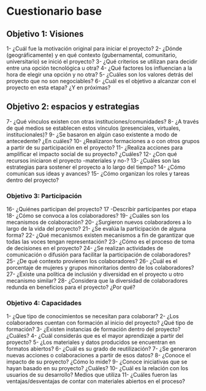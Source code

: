 # Cuestionario base

## Objetivo 1: Visiones

1- ¿Cuál fue la motivación original para iniciar el proyecto?
2- ¿Dónde (geográficamente) y en qué contexto (gubernamental, comunitario, universitario) se inició el proyecto?
3- ¿Qué criterios se utilizan para decidir entre una opción tecnológica u otra?
4- ¿Qué factores los influencian a la hora de elegir una opción y no otra?
5- ¿Cuáles son los valores detrás del proyecto que no son negociables?
6- ¿Cuál es el objetivo a alcanzar con el proyecto en esta etapa? ¿Y en próximas?


## Objetivo 2: espacios y estrategias

7- ¿Qué vínculos existen con otras instituciones/comunidades?
8- ¿A través de qué medios se establecen estos vínculos (presenciales, virtuales, institucionales)?
9- ¿Se basaron en algún caso existente a modo de antecedente? ¿En cuáles?
10- ¿Realizaron formaciones a o con otros grupos a partir de su participación en el proyecto?
11- ¿Realiza acciones para amplificar el impacto social de su proyecto? ¿Cuáles?
12- ¿Con qué recursos iniciaron el proyecto -materiales y no-?
13- ¿Cuáles son las estrategias para sostener el proyecto a lo largo del tiempo?
14- ¿Cómo comunican sus ideas y avances?
15- ¿Cómo organizan los roles y tareas dentro del proyecto?

### Objetivo 3: Participación

16- ¿Quiénes participan del proyecto?
17 -Describir participantes por etapa
18- ¿Cómo se convoca a los colaboradores?
19- ¿Cuáles son los mecanismos de colaboración?
20- ¿Surgieron nuevos colaboradores a lo largo de la vida del proyecto?
21- ¿Se evalúa la participación de alguna forma?
22- ¿Qué mecanismos existen mecanismos a fin de garantizar que todas las voces tengan representación?
23- ¿Cómo es el proceso de toma de decisiones en el proyecto?
24- ¿Se realizan actividades de comunicación o difusión para facilitar la participación de colaboradores?
25- ¿De qué contexto provienen los colaboradores?
26- ¿Cuál es el porcentaje de mujeres y grupos minoritarios dentro de los colaboradores?
27- ¿Existe una política de inclusión y diversidad en el proyecto u otro mecanismo similar?
28- ¿Considera que la diversidad de colaboradores redunda en beneficios para el proyecto? ¿Por qué?


### Objetivo 4: Capacidades

1- ¿Que tipo de conocimientos se necesitan para colaborar?
2- ¿Los colaboradores cuentan con formación al inicio del proyecto? ¿Qué tipo de formación?
3- ¿Existen instancias de formación dentro del proyecto? ¿Cuáles?
4- ¿Cuál considerás que es el mayor aprendizaje a partir del proyecto?
5- ¿Los materiales y datos producidos se encuentran en formatos abiertos?
6- ¿Cuál es su grado de reutilización?
7- ¿Se generaron nuevas acciones o colaboraciones a partir de esos datos?
8- ¿Conoce el impacto de su proyecto? ¿Cómo lo mide?
9- ¿Conoce iniciativas que se hayan basado en su proyecto? ¿Cuáles?
10- ¿Cuál es la relación con los usuarios de su desarrollo? Medios que utiliza
11- ¿Cuáles fueron las ventajas/desventajas de contar con materiales abiertos en el proceso?
